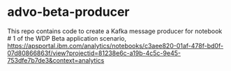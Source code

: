 # advo-beta-producer

This repo contains code to create a Kafka message producer for notebook # 1 of the WDP Beta application scenario, 
https://apsportal.ibm.com/analytics/notebooks/c3aee820-01af-478f-bd0f-07d80866863f/view?projectid=81238e6c-a19b-4c5c-9e45-753dfe7b7de3&context=analytics


